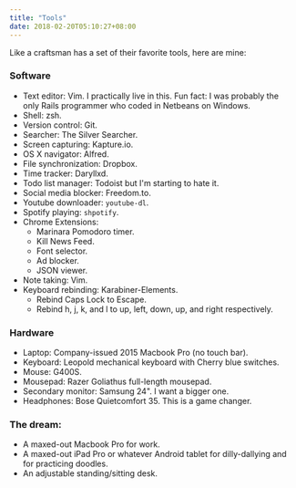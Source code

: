 ```yaml
---
title: "Tools"
date: 2018-02-20T05:10:27+08:00
---
```


Like a craftsman has a set of their favorite tools, here are mine:

### Software

- Text editor: Vim. I practically live in this. Fun fact: I was probably the only Rails programmer who coded in Netbeans on Windows.
- Shell: zsh.
- Version control: Git.
- Searcher: The Silver Searcher.
- Screen capturing: Kapture.io.
- OS X navigator: Alfred.
- File synchronization: Dropbox.
- Time tracker: Daryllxd.
- Todo list manager: Todoist but I'm starting to hate it.
- Social media blocker: Freedom.to.
- Youtube downloader: `youtube-dl`.
- Spotify playing: `shpotify`.
- Chrome Extensions:
  - Marinara Pomodoro timer.
  - Kill News Feed.
  - Font selector.
  - Ad blocker.
  - JSON viewer.
- Note taking: Vim.
- Keyboard rebinding: Karabiner-Elements.
  - Rebind Caps Lock to Escape.
  - Rebind h, j, k, and l to up, left, down, up, and right respectively.

### Hardware

- Laptop: Company-issued 2015 Macbook Pro (no touch bar).
- Keyboard: Leopold mechanical keyboard with Cherry blue switches.
- Mouse: G400S.
- Mousepad: Razer Goliathus full-length mousepad.
- Secondary monitor: Samsung 24". I want a bigger one.
- Headphones: Bose Quietcomfort 35. This is a game changer.

### The dream:

- A maxed-out Macbook Pro for work.
- A maxed-out iPad Pro or whatever Android tablet for dilly-dallying and for practicing doodles.
- An adjustable standing/sitting desk.
